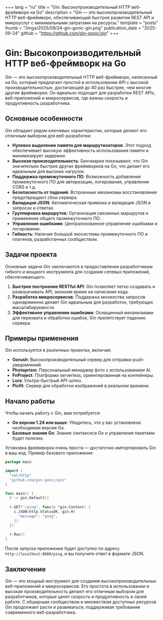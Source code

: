 +++
lang = "ru"
title = "Gin: Высокопроизводительный HTTP веб-фреймворк на Go"
description = "Gin — это высокопроизводительный HTTP веб-фреймворк, обеспечивающий быстрое развитие REST API и микроуслуг с минимальными затратами на ресурсы."
template = "posts"
thumb = "/imgs/2025/09/24-gin-gonic-gin.png"
publication_date = "2025-09-24"
github = "https://github.com/gin-gonic/gin"
+++

# Gin: Высокопроизводительный HTTP веб-фреймворк на Go

Gin — это высокопроизводительный HTTP веб-фреймворк, написанный на Go, который предлагает простой в использовании API с высокой производительностью, достигающей до 40 раз быстрее, чем многие другие фреймворки. Он идеально подходит для разработки REST APIs, веб-приложений и микросервисов, где важны скорость и продуктивность разработчика.

## Основные особенности

Gin обладает рядом ключевых характеристик, которые делают его отличным выбором для веб-разработки:

- **Нулевое выделение памяти для маршрутизаторов**: Этот подход обеспечивает высокую эффективность использования памяти и минимизирует задержки.
- **Высокая производительность**: Бенчмарки показывают, что Gin значительно быстрее других фреймворков на Go, что делает его идеальным для высоких нагрузок.
- **Поддержка промежуточного ПО**: Возможность добавления промежуточного ПО для авторизации, логирования, управления CORS и т.д.
- **Безопасность от падений**: Встроенные механизмы восстановления предотвращают сбои сервера.
- **Валидация JSON**: Автоматическая привязка и валидация JSON в запросах и ответах.
- **Группировка маршрутов**: Организация связанных маршрутов и применение общего промежуточного ПО.
- **Управление ошибками**: Централизованное управление ошибками и логирование.
- **Гибкость**: Наличие большой экосистемы промежуточного ПО и плагинов, разработанных сообществом.

## Задачи проекта

Основные задачи Gin заключаются в предоставлении разработчикам гибкого и мощного инструмента для создания сетевых приложений, обеспечивающего:

1. **Быстрое построение RESTful API**: Gin позволяет легко создавать и разворачивать API, экономя время на написание кода.
2. **Разработка микросервисов**: Поддержка множества запросов одновременно делает Gin идеальным для разработок, требующих масштабируемости.
3. **Эффективное управление ошибками**: Оснащенный механизмами для перехвата и обработки ошибок, Gin препятствует падению сервера.

## Примеры применения

Gin используется в различных проектах, включая:

- **Gorush**: Высокопроизводительный сервер для отправки push-уведомлений.
- **Photoprism**: Персональный менеджер фото с использованием AI.
- **FnProject**: Платформа serverless, ориентированная на контейнеры.
- **Lura**: Ультра-быстрый API-шлюз.
- **Picfit**: Сервер для обработки изображений в реальном времени.

## Начало работы

Чтобы начать работу с Gin, вам потребуется:

- **Go версии 1.24 или выше**: Убедитесь, что у вас установлена необходимая версия Go.
- **Базовые знания Go**: Знание синтаксиса Go и управления пакетами будет полезно.

Установка фреймворка очень проста — достаточно импортировать Gin в ваш код. Пример базового приложения:

```go
package main

import (
  "net/http"
  "github.com/gin-gonic/gin"
)

func main() {
  r := gin.Default()
  
  r.GET("/ping", func(c *gin.Context) {
    c.JSON(http.StatusOK, gin.H{
      "message": "pong",
    })
  })
  
  r.Run()
}
```

После запуска приложение будет доступно по адресу `http://localhost:8080/ping`, и вы получите ответ в формате JSON.

## Заключение

Gin — это мощный инструмент для создания высокопроизводительных веб-приложений и микросервисов. Его простота в использовании и высокая производительность делают его отличным выбором для разработчиков, которые ценят скорость и продуктивность в своей работе. С обширным сообществом и множеством доступных ресурсов Gin продолжает расти и развиваться, поддерживая требования современного веб-разработчика.